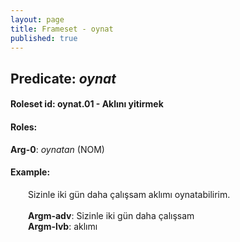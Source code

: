 ```yaml
---
layout: page
title: Frameset - oynat
published: true
---
```

<h2>Predicate: <i>oynat</i></h2>
<h4>Roleset id: oynat.01 - Aklını yitirmek<br>
<h4>Roles:</h4>
<b>Arg-0</b>: <i>oynatan</i>  (NOM) <br>
<h4>Example:</h4>
&emsp;&emsp;Sizinle iki gün daha çalışsam aklımı oynatabilirim.<br><br>
&emsp;&emsp;<b>Argm-adv</b>:  Sizinle iki gün daha çalışsam<br>
&emsp;&emsp;<b>Argm-lvb</b>:  aklımı<br>

